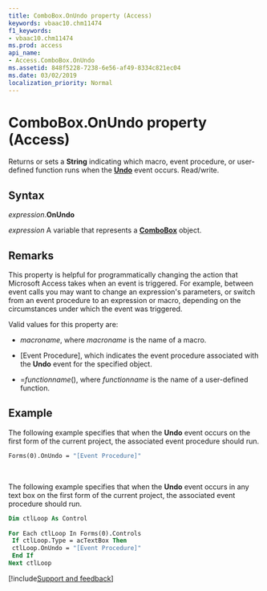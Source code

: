 ```yaml
---
title: ComboBox.OnUndo property (Access)
keywords: vbaac10.chm11474
f1_keywords:
- vbaac10.chm11474
ms.prod: access
api_name:
- Access.ComboBox.OnUndo
ms.assetid: 848f5228-7238-6e56-af49-8334c821ec04
ms.date: 03/02/2019
localization_priority: Normal
---
```



# ComboBox.OnUndo property (Access)

Returns or sets a **String** indicating which macro, event procedure, or user-defined function runs when the **[Undo](access.combobox.undo(even).md)** event occurs. Read/write.


## Syntax

_expression_.**OnUndo**

_expression_ A variable that represents a **[ComboBox](Access.ComboBox.md)** object.


## Remarks

This property is helpful for programmatically changing the action that Microsoft Access takes when an event is triggered. For example, between event calls you may want to change an expression's parameters, or switch from an event procedure to an expression or macro, depending on the circumstances under which the event was triggered.

Valid values for this property are:

- _macroname_, where _macroname_ is the name of a macro.

- [Event Procedure], which indicates the event procedure associated with the **Undo** event for the specified object.

- =_functionname_(), where _functionname_ is the name of a user-defined function.


## Example

The following example specifies that when the **Undo** event occurs on the first form of the current project, the associated event procedure should run.

```vb
Forms(0).OnUndo = "[Event Procedure]"
```

<br/>

The following example specifies that when the **Undo** event occurs in any text box on the first form of the current project, the associated event procedure should run.

```vb
Dim ctlLoop As Control 
 
For Each ctlLoop In Forms(0).Controls 
 If ctlLoop.Type = acTextBox Then 
 ctlLoop.OnUndo = "[Event Procedure]" 
 End If 
Next ctlLoop 

```



[!include[Support and feedback](~/includes/feedback-boilerplate.md)]